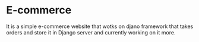 # E-commerce
It is a simple e-commerce website that wotks on djano framework that takes orders and store it in Django server and currently working on it more.
